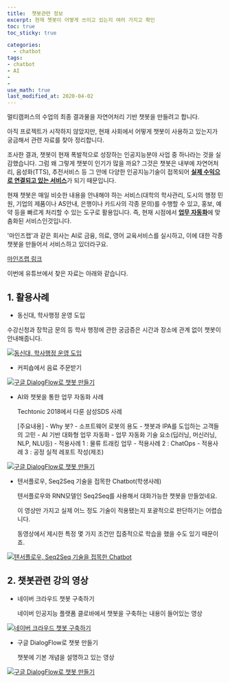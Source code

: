 ```yaml
---
title:  챗봇관련 정보
excerpt: 현재 챗봇이 어떻게 쓰이고 있는지 여러 가지고 확인
toc: true
toc_sticky: true

categories:
  - chatbot
tags:
- chatbot
- AI
- 
- 
use_math: true
last_modified_at: 2020-04-02
---
```






멀티캠퍼스의 수업의 최종 결과물을 자연어처리 기반 챗봇을 만들려고 합니다.

아직 프로젝트가 시작하지 않았지만, 현재 사회에서 어떻게 챗봇이 사용하고 있는지가 궁금해서 관련 자료를 찾아 정리합니다. 

조사한 결과, 챗봇이 현재 폭발적으로 성장하는 인공지능분야 사업 중 하나라는 것을 실감했습니다. 그럼 왜 그렇게 챗봇이 인기가 많을 까요? 그것은 챗봇은 내부에 자연어처리, 음성화(TTS), 추전서비스 등 그 안에 다양한 인공지능기술이 접목되어 [**실제 수익으로 연결되고 있는 서비스**](#)가 되기 때문입니다.

현재 챗봇은 매일 비슷한 내용을 안내해야 하는 서비스(대학의 학사관리, 도시의 행정 민원, 기업의 제품이나 AS안내, 은행이나 카드사의 각종 문의)를 수행할 수 있고, 홍보, 예약 등을 빠르게 처리할 수 있는 도구로 활용입니다. 즉, 현재 시점에서 [**업무 자동화**](#)에 맞춤화된 서비스인것입니다. 

'마인즈랩'과 같은 회사는 AI로 금융, 의료, 영어 교육서비스를 실시하고, 이에 대한 각종 챗봇을 만들어서 서비스하고 있더라구요.

[마인즈랩 링크](https://maum.ai/login/loginForm?lang=ko)



이번에 유튜브에서 찾은 자료는 아래와 같습니다. 



## 1. 활용사례

- 동신대, 학사행정 운영 도입

수강신청과 장학금 문의 등  학사 행정에 관한 궁금증은  시간과 장소에 관계 없이  챗봇이 안내해줍니다.

[![동신대, 학사행정 운영 도입](http://img.youtube.com/vi/-lhMAG5_MnA/0.jpg)](https://www.youtube.com/watch?v=-lhMAG5_MnA?t=0s)



- 커피숍에서 음료 주문받기

[![구글 DialogFlow로 챗봇 만들기](http://img.youtube.com/vi/IcS3fLpkrow/0.jpg)](https://www.youtube.com/watch?v=IcS3fLpkrow?t=0s)



- AI와 챗봇을 통한 업무 자동화 사례

  Techtonic 2018에서 다룬 삼성SDS 사례

   [주요내용] - Why 봇? - 소프트웨어 로봇의 용도 - 챗봇과 IPA를 도입하는 고객들의 고민 - AI 기반 대화형 업무 자동화 - 업무 자동화 기술 요소(딥러닝, 머신러닝, NLP, NLU등) - 적용사례 1 : 물류 트래킹 업무 - 적용사례 2 : ChatOps  - 적용사례 3 : 공정 실적 레포트 작성(제조)

[![구글 DialogFlow로 챗봇 만들기](http://img.youtube.com/vi/BnR22KLiG0k/0.jpg)](https://www.youtube.com/watch?v=BnR22KLiG0k?t=0s)



- 텐서플로우, Seq2Seq 기술을 접목한 Chatbot(학생사례)

  텐서플로우와 RNN모델인 Seq2Seq를 사용해서 대화가능한 챗봇을 만들었네요.

  이 영상만 가지고 실제 어느 정도 기술이 적용됐는지 포괄적으로 판단하기는 어렵습니다. 

  동영상에서 제시한 특정 몇 가지 조건만 집중적으로 학습을 했을 수도 있기 때문이죠.

[![텐서플로우, Seq2Seq 기술을 접목한 Chatbot](http://img.youtube.com/vi/LGWlaNZBScc/0.jpg)](https://www.youtube.com/watch?v=LGWlaNZBScc?t=0s)





## 2. 챗봇관련 강의 영상

- 네이버 크라우드 챗봇 구축하기

  네이버 인공지능 플랫폼 클로바에서 챗봇을 구축하는 내용이 들어있는 영상

[![네이버 크라우드 챗봇 구축하기](http://img.youtube.com/vi/rGLAjjmboSw/0.jpg)](https://www.youtube.com/watch?v=rGLAjjmboSw?t=0s)



- 구글 DialogFlow로 챗봇 만들기

  챗봇에 기본 개념을 설명하고 있는 영상



[![구글 DialogFlow로 챗봇 만들기](http://img.youtube.com/vi/pG88VP2Y2Ic/0.jpg)](https://www.youtube.com/watch?v=pG88VP2Y2Ic?t=0s)





